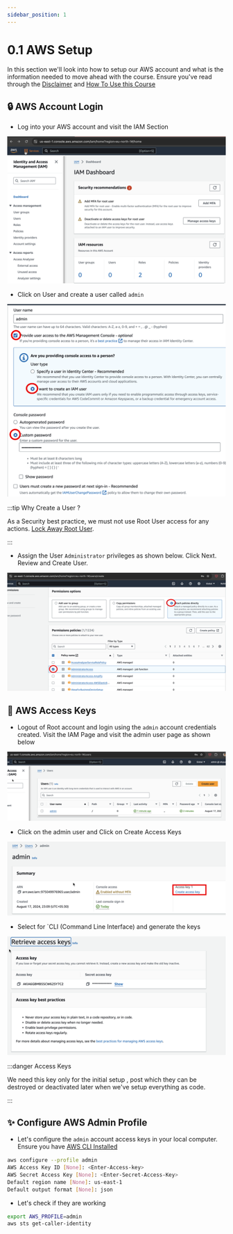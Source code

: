 ```yaml
---
sidebar_position: 1
---
```


# 0.1 AWS Setup

In this section we'll look into how to setup our AWS account and what is the information needed to move ahead with the course.
Ensure you've read through the [Disclaimer](docs/intro.md#%EF%B8%8F-disclaimer) and [How To Use this Course](docs/intro.md#%EF%B8%8F-how-to-follow-this-course-)

## 🔒 AWS Account Login

- Log into your AWS account and visit the IAM Section

![AWS IAM](img/aws_iam.png)

- Click on User and create a user called `admin`

![Admin User](img/admin_user.png)

:::tip Why Create a User ?

As a Security best practice, we must not use Root User access for any actions.
[Lock Away Root User](https://docs.aws.amazon.com/IAM/latest/UserGuide/best-practices.html#lock-away-credentials).

:::

- Assign the User `Administrator` privileges as shown below. Click Next. Review and Create User.

![](img/admin_permissions.png)

## 🔑 AWS Access Keys

- Logout of Root account and login using the `admin` account credentials created. Visit the IAM Page and visit the admin user page as shown below

![](img/visit_admin_user.png)

- Click on the admin user and Click on Create Access Keys

![](img/click_create_access_key.png)

- Select for `CLI (Command Line Interface) and generate the keys

![](img/generate_keys.png)

:::danger Access Keys

We need this key only for the initial setup , post which they can be destroyed or deactivated later when we've setup everything as code.

:::

## ✨ Configure AWS Admin Profile

- Let's configure the `admin` account access keys in your local computer. Ensure you have [AWS CLI Installed](https://docs.aws.amazon.com/cli/latest/userguide/getting-started-install.html)

```bash
aws configure --profile admin
AWS Access Key ID [None]: <Enter-Access-key>
AWS Secret Access Key [None]: <Enter-Secret-Access-Key>
Default region name [None]: us-east-1
Default output format [None]: json
```

- Let's check if they are working

```bash
export AWS_PROFILE=admin
aws sts get-caller-identity
```
